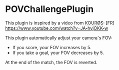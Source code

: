 # POVChallengePlugin
This plugin is inspired by a video from [KOURØS](https://www.youtube.com/c/KOUROSRL): [FR] https://www.youtube.com/watch?v=JA-hyjOKK-w

This plugin automatically adjust your camera's FOV:
- If you score, your FOV increases by 5.
- If you take a goal, your FOV decreases by 5.

At the end of the match, the FOV is reverted.
